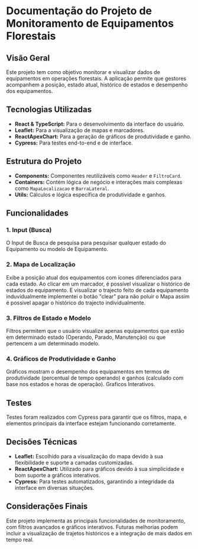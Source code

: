 # Documentação do Projeto de Monitoramento de Equipamentos Florestais

## Visão Geral
Este projeto tem como objetivo monitorar e visualizar dados de equipamentos em operações florestais. A aplicação permite que gestores acompanhem a posição, estado atual, histórico de estados e desempenho dos equipamentos.

## Tecnologias Utilizadas
- **React & TypeScript:** Para o desenvolvimento da interface do usuário.
- **Leaflet:** Para a visualização de mapas e marcadores.
- **ReactApexChart:** Para a geração de gráficos de produtividade e ganho.
- **Cypress:** Para testes end-to-end e de interface.

## Estrutura do Projeto
- **Components:** Componentes reutilizáveis como `Header` e `FiltroCard`.
- **Containers:** Contém lógica de negócio e interações mais complexas como `MapaLocalizacao` e `BarraLateral`.
- **Utils:** Cálculos e lógica específica de produtividade e ganhos.

## Funcionalidades

### 1. Input (Busca)
O Input de Busca de pesquisa para pesquisar qualquer estado do Equipamento ou modelo de Equipamento.

### 2. Mapa de Localização
Exibe a posição atual dos equipamentos com ícones diferenciados para cada estado. Ao clicar em um marcador, é possível visualizar o histórico de estados do equipamento.
E visualizar o trajecto feito de cada equipamento induvidualmente implementei o botão "clear" para não poluir o Mapa assim é possivel apagar o histórico do trajecto
individualmente.

### 3. Filtros de Estado e Modelo
Filtros permitem que o usuário visualize apenas equipamentos que estão em determinado estado (Operando, Parado, Manutenção) ou que pertencem a um determinado modelo.

### 4. Gráficos de Produtividade e Ganho
Gráficos mostram o desempenho dos equipamentos em termos de produtividade (percentual de tempo operando) e ganhos (calculado com base nos estados e horas de operação).
Graficos Interativos.

## Testes
Testes foram realizados com Cypress para garantir que os filtros, mapa, e elementos principais da interface estejam funcionando corretamente.


## Decisões Técnicas
- **Leaflet:** Escolhido para a visualização do mapa devido à sua flexibilidade e suporte a camadas customizadas.
- **ReactApexChart:** Utilizado para gráficos devido à sua simplicidade e bom suporte a gráficos interativos.
- **Cypress:** Para testes automatizados, garantindo a integridade da interface em diversas situações.


## Considerações Finais
Este projeto implementa as principais funcionalidades de monitoramento, com filtros avançados e gráficos interativos. Futuras melhorias podem incluir a visualização de trajetos históricos e a integração de mais dados em tempo real.
